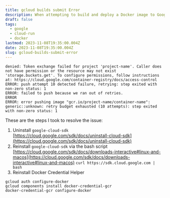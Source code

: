```yaml
---
title: gcloud builds submit Error
description: When attempting to build and deploy a Docker image to Google Cloud Run I ran into an error that I couldn't find any information on.
draft: false
tags:
  - google
  - cloud-run
  - docker
lastmod: 2023-11-08T19:35:00.004Z
date: 2023-11-08T19:35:00.004Z
slug: gcloud-builds-submit-error
---
```


```console
denied: Token exchange failed for project 'project-name'. Caller does not have permission or the resource may not exist 'storage.buckets.get'. To configure permissions, follow instructions at: https://cloud.google.com/container-registry/docs/access-control
ERROR: push attempt 10 detected failure, retrying: step exited with non-zero status: 1
ERROR: failed to push because we ran out of retries.
ERROR
ERROR: error pushing image "gcr.io/project-name/container-name": generic::unknown: retry budget exhausted (10 attempts): step exited with non-zero status: 1
```

These are the steps I took to resolve the issue:

1. Uninstall `google-cloud-sdk` [https://cloud.google.com/sdk/docs/uninstall-cloud-sdk](https://cloud.google.com/sdk/docs/uninstall-cloud-sdk)
2. Reinstall `google-cloud-sdk` via the bash script [https://cloud.google.com/sdk/docs/downloads-interactive#linux-and-macos](https://cloud.google.com/sdk/docs/downloads-interactive#linux-and-macos)
`curl https://sdk.cloud.google.com | bash`
3. Reinstall Docker Credential Helper

```console
gcloud auth configure-docker
gcloud components install docker-credential-gcr
docker-credential-gcr configure-docker
 ```
